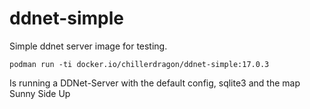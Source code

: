 # ddnet-simple

Simple ddnet server image for testing.

```
podman run -ti docker.io/chillerdragon/ddnet-simple:17.0.3
```

Is running a DDNet-Server with the default config, sqlite3 and the map Sunny Side Up

